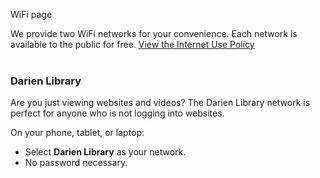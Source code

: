 
WiFi page


We provide two WiFi networks for your convenience. Each network is available to the public for free. [View the Internet Use Policy](/internet-use "View the Internet Use Policy")
<br />
<br />
<div class="row">
<div class="col-md-6">

### Darien Library 
Are you just viewing websites and videos? The Darien Library network is perfect for anyone who is not logging into websites. 

On your phone, tablet, or laptop: 
* Select **Darien Library** as your network.
* No password necessary.
<br />
<br />
</div> 
<div class="col-md-6">
